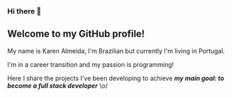 ### Hi there 👋
## Welcome to my GitHub profile!

My name is Karen Almeida, I'm Brazilian but currently I'm living in Portugal.

I'm in a career transition and my passion is programming!

Here I share the projects I've been developing to achieve ___my main goal: to become a full stack developer___ \o/
